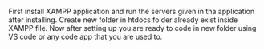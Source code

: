 First install XAMPP application and run the servers given in tha application after installing. 
Create new folder in htdocs folder already exist inside XAMPP file.
Now after setting up you are ready to code in new folder using VS code or any code app that you are used to.
